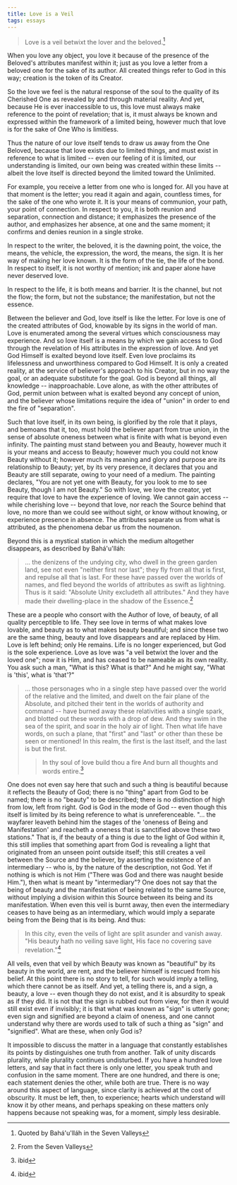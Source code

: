 ```yaml
---
title: Love is a Veil
tags: essays
---
```


> Love is a veil betwixt the lover and the beloved.[^1]

When you love any object, you love it because of the presence of the
Beloved's attributes manifest within it; just as you love a letter from
a beloved one for the sake of its author.  All created things refer to
God in this way; creation is the token of its Creator.

So the love we feel is the natural response of the soul to the quality
of its Cherished One as revealed by and through material reality.  And
yet, because He is ever inaccessible to us, this love must always make
reference to the point of revelation; that is, it must always be known
and expressed within the framework of a limited being, however much that
love is for the sake of One Who is limitless.

Thus the nature of our love itself tends to draw us away from the One
Beloved, because that love exists due to limited things, and must exist
in reference to what is limited -- even our feeling of it is limited,
our understanding is limited, our own being was created within these
limits -- albeit the love itself is directed beyond the limited toward
the Unlimited.

For example, you receive a letter from one who is longed for.  All you
have at that moment is the letter; you read it again and again,
countless times, for the sake of the one who wrote it.  It is your means
of communion, your path, your point of connection.  In respect to you,
it is both reunion and separation, connection and distance; it
emphasizes the presence of the author, and emphasizes her absence, at
one and the same moment; it confirms and denies reunion in a single
stroke.

In respect to the writer, the beloved, it is the dawning point, the
voice, the means, the vehicle, the expression, the word, the means, the
sign.  It is her way of making her love known.  It is the form of the
tie, the life of the bond.  In respect to itself, it is not worthy of
mention; ink and paper alone have never deserved love.

In respect to the life, it is both means and barrier.  It is the
channel, but not the flow; the form, but not the substance; the
manifestation, but not the essence.

Between the believer and God, love itself is like the letter.  For love
is one of the created attributes of God, knowable by its signs in the
world of man.  Love is enumerated among the several virtues which
consciousness may experience.  And so love itself is a means by which we
gain access to God through the revelation of His attributes in the
expression of love.  And yet God Himself is exalted beyond love itself.
Even love proclaims its lifelessness and unworthiness compared to God
Himself.  It is only a created reality, at the service of believer's
approach to his Creator, but in no way the goal, or an adequate
substitute for the goal.  God is beyond all things, all knowledge --
inapproachable.  Love alone, as with the other attributes of God, permit
union between what is exalted beyond any concept of union, and the
believer whose limitations require the idea of "union" in order to end
the fire of "separation".

Such that love itself, in its own being, is glorified by the role that
it plays, and bemoans that it, too, must hold the believer apart from
true union, in the sense of absolute oneness between what is finite with
what is beyond even infinity.  The painting must stand between you and
Beauty, however much it is your means and access to Beauty; however much
you could not know Beauty without it; however much its meaning and glory
and purpose are its relationship to Beauty; yet, by its very presence,
it declares that you and Beauty are still separate, owing to your need
of a medium.  The painting declares, "You are not yet one with Beauty,
for you look to me to see Beauty, though I am not Beauty."  So with
love, we love the creator, yet require that love to have the experience
of loving.  We cannot gain access -- while cherishing love -- beyond
that love, nor reach the Source behind that love, no more than we could
see without sight, or know without knowing, or experience presence in
absence.  The attributes separate us from what is attributed, as the
phenomena debar us from the noumenon.

Beyond this is a mystical station in which the medium altogether
disappears, as described by Bahá'u'lláh:

> ... the denizens of the undying city, who dwell in the green garden
> land, see not even "neither first nor last"; they fly from all that is
> first, and repulse all that is last.  For these have passed over the
> worlds of names, and fled beyond the worlds of attributes as swift as
> lightning.  Thus is it said: "Absolute Unity excludeth all
> attributes."  And they have made their dwelling-place in the shadow of
> the Essence.[^2]

These are a people who consort with the Author of love, of beauty, of
all quality perceptible to life.  They see love in terms of what makes
love lovable, and beauty as to what makes beauty beautiful; and since
these two are the same thing, beauty and love disappears and are
replaced by Him.  Love is left behind; only He remains.  Life is no
longer experienced, but God is the sole experience.  Love as love was "a
veil betwixt the lover and the loved one"; now it is Him, and has ceased
to be nameable as its own reality.  You ask such a man, "What is this?
What is that?"  And he might say, "What is 'this', what is 'that'?"

> ... those personages who in a single step have passed over the world
> of the relative and the limited, and dwelt on the fair plane of the
> Absolute, and pitched their tent in the worlds of authority and
> command -- have burned away these relativities with a single spark,
> and blotted out these words with a drop of dew.  And they swim in the
> sea of the spirit, and soar in the holy air of light.  Then what life
> have words, on such a plane, that "first" and "last" or other than
> these be seen or mentioned!  In this realm, the first is the last
> itself, and the last is but the first.
>
> > In thy soul of love build thou a fire
>     And burn all thoughts and words entire.[^3]

One does not even say here that such and such a thing is beautiful
because it reflects the Beauty of God; there is no "thing" apart from
God to be named; there is no "beauty" to be described; there is no
distinction of high from low, left from right.  God is God in the mode
of God -- even though this itself is limited by its being reference to
what is unreferenceable.  "... the wayfarer leaveth behind him the
stages of the 'oneness of Being and Manifestation' and reacheth a
oneness that is sanctified above these two stations."  That is, if the
beauty of a thing is due to the light of God within it, this still
implies that something apart from God is revealing a light that
originated from an unseen point outside itself; this still creates a
veil between the Source and the believer, by asserting the existence of
an intermediary -- who is, by the nature of the description, not God.
Yet if nothing is which is not Him ("There was God and there was naught
beside Him."), then what is meant by "intermediary"?  One does not say
that the being of beauty and the manifestation of being related to the
same Source, without implying a division within this Source between its
being and its manifestation.  When even this veil is burnt away, then
even the intermediary ceases to have being as an intermediary, which
would imply a separate being from the Being that is its being.  And
thus:

> In this city, even the veils of light are split asunder and vanish
> away.  "His beauty hath no veiling save light, His face no covering
> save revelation."[^4]

All veils, even that veil by which Beauty was known as "beautiful" by
its beauty in the world, are rent, and the believer himself is rescued
from his belief.  At this point there is no story to tell, for such
would imply a telling, which there cannot be as itself.  And yet, a
telling there is, and a sign, a beauty, a love -- even though they do
not exist, and it is absurdity to speak as if they did.  It is not that
the sign is rubbed out from view, for then it would still exist even if
invisibly; it is that what was known as "sign" is utterly gone; even
sign and signified are beyond a claim of oneness, and one cannot
understand why there are words used to talk of such a thing as "sign"
and "signified".  What are these, when only God is?

It impossible to discuss the matter in a language that constantly
establishes its points by distinguishes one truth from another.  Talk of
unity discards plurality, while plurality continues undisturbed.  If you
have a hundred love letters, and say that in fact there is only one
letter, you speak truth and confusion in the same moment.  There are one
hundred, and there is one; each statement denies the other, while both
are true.  There is no way around this aspect of language, since clarity
is achieved at the cost of obscurity.  It must be left, then, to
experience; hearts which understand will know it by other means, and
perhaps speaking on these matters only happens because not speaking was,
for a moment, simply less desirable.

[^1]:  Quoted by Bahá'u'lláh in the Seven Valleys

[^2]:  From the Seven Valleys

[^3]:  ibid

[^4]:  ibid


